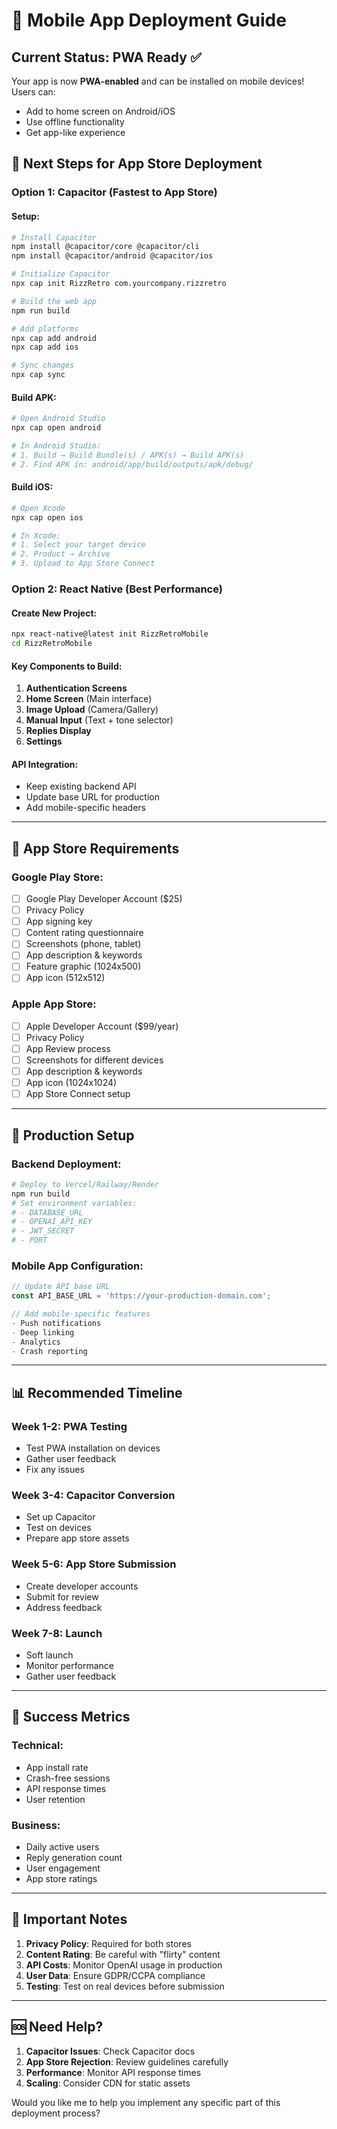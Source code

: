 # 🚀 Mobile App Deployment Guide

## Current Status: PWA Ready ✅

Your app is now **PWA-enabled** and can be installed on mobile devices! Users can:
- Add to home screen on Android/iOS
- Use offline functionality
- Get app-like experience

## 📱 Next Steps for App Store Deployment

### Option 1: Capacitor (Fastest to App Store)

#### Setup:
```bash
# Install Capacitor
npm install @capacitor/core @capacitor/cli
npm install @capacitor/android @capacitor/ios

# Initialize Capacitor
npx cap init RizzRetro com.yourcompany.rizzretro

# Build the web app
npm run build

# Add platforms
npx cap add android
npx cap add ios

# Sync changes
npx cap sync
```

#### Build APK:
```bash
# Open Android Studio
npx cap open android

# In Android Studio:
# 1. Build → Build Bundle(s) / APK(s) → Build APK(s)
# 2. Find APK in: android/app/build/outputs/apk/debug/
```

#### Build iOS:
```bash
# Open Xcode
npx cap open ios

# In Xcode:
# 1. Select your target device
# 2. Product → Archive
# 3. Upload to App Store Connect
```

### Option 2: React Native (Best Performance)

#### Create New Project:
```bash
npx react-native@latest init RizzRetroMobile
cd RizzRetroMobile
```

#### Key Components to Build:
1. **Authentication Screens**
2. **Home Screen** (Main interface)
3. **Image Upload** (Camera/Gallery)
4. **Manual Input** (Text + tone selector)
5. **Replies Display**
6. **Settings**

#### API Integration:
- Keep existing backend API
- Update base URL for production
- Add mobile-specific headers

---

## 🏪 App Store Requirements

### Google Play Store:
- [ ] Google Play Developer Account ($25)
- [ ] Privacy Policy
- [ ] App signing key
- [ ] Content rating questionnaire
- [ ] Screenshots (phone, tablet)
- [ ] App description & keywords
- [ ] Feature graphic (1024x500)
- [ ] App icon (512x512)

### Apple App Store:
- [ ] Apple Developer Account ($99/year)
- [ ] Privacy Policy
- [ ] App Review process
- [ ] Screenshots for different devices
- [ ] App description & keywords
- [ ] App icon (1024x1024)
- [ ] App Store Connect setup

---

## 🔧 Production Setup

### Backend Deployment:
```bash
# Deploy to Vercel/Railway/Render
npm run build
# Set environment variables:
# - DATABASE_URL
# - OPENAI_API_KEY
# - JWT_SECRET
# - PORT
```

### Mobile App Configuration:
```javascript
// Update API base URL
const API_BASE_URL = 'https://your-production-domain.com';

// Add mobile-specific features
- Push notifications
- Deep linking
- Analytics
- Crash reporting
```

---

## 📊 Recommended Timeline

### Week 1-2: PWA Testing
- Test PWA installation on devices
- Gather user feedback
- Fix any issues

### Week 3-4: Capacitor Conversion
- Set up Capacitor
- Test on devices
- Prepare app store assets

### Week 5-6: App Store Submission
- Create developer accounts
- Submit for review
- Address feedback

### Week 7-8: Launch
- Soft launch
- Monitor performance
- Gather user feedback

---

## 🎯 Success Metrics

### Technical:
- App install rate
- Crash-free sessions
- API response times
- User retention

### Business:
- Daily active users
- Reply generation count
- User engagement
- App store ratings

---

## 🚨 Important Notes

1. **Privacy Policy**: Required for both stores
2. **Content Rating**: Be careful with "flirty" content
3. **API Costs**: Monitor OpenAI usage in production
4. **User Data**: Ensure GDPR/CCPA compliance
5. **Testing**: Test on real devices before submission

---

## 🆘 Need Help?

1. **Capacitor Issues**: Check Capacitor docs
2. **App Store Rejection**: Review guidelines carefully
3. **Performance**: Monitor API response times
4. **Scaling**: Consider CDN for static assets

Would you like me to help you implement any specific part of this deployment process?
